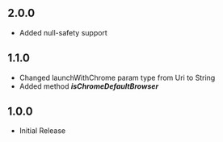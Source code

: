 ## 2.0.0

* Added null-safety support

## 1.1.0

* Changed launchWithChrome param type from Uri to String
* Added method ***isChromeDefaultBrowser***

## 1.0.0

* Initial Release
